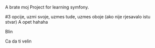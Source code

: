A brate moj
Project for learning symfony.


#3 opcije, uzmi svoje, uzmes tude, uzmes oboje (ako nije rjesavalo istu stvar)
A opet hahaha

Blin


Ca da ti velin
